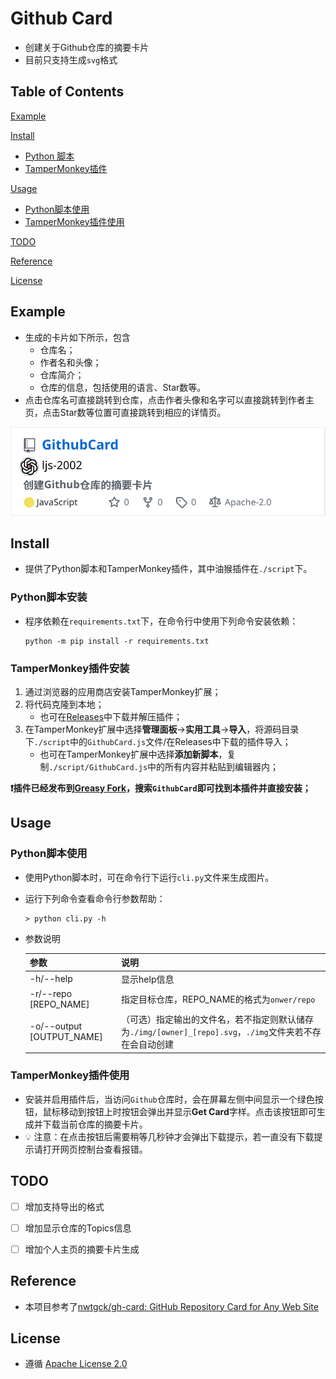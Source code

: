 # Github Card

- 创建关于Github仓库的摘要卡片
- 目前只支持生成`svg`格式

## Table of Contents

[Example](#example)

[Install](#install)

- [Python 脚本](#python脚本安装)
- [TamperMonkey插件](#TamperMonkey插件安装)

[Usage](#usage)

- [Python脚本使用](#python脚本使用)
- [TamperMonkey插件使用](#TamperMonkey插件使用)

[TODO](#todo)

[Reference](#reference)

[License](#license)

## Example

- 生成的卡片如下所示，包含
  - 仓库名；
  - 作者名和头像；
  - 仓库简介；
  - 仓库的信息，包括使用的语言、Star数等。
- 点击仓库名可直接跳转到仓库，点击作者头像和名字可以直接跳转到作者主页，点击Star数等位置可直接跳转到相应的详情页。

![Example](assets/ljs-2002_GithubCard.svg)

## Install

- 提供了Python脚本和TamperMonkey插件，其中油猴插件在`./script`下。

### Python脚本安装

- 程序依赖在`requirements.txt`下，在命令行中使用下列命令安装依赖：

  ```shell
  python -m pip install -r requirements.txt
  ```

  

### TamperMonkey插件安装

1. 通过浏览器的应用商店安装TamperMonkey扩展；
2. 将代码克隆到本地；
   - 也可在[Releases](https://github.com/ljs-2002/GithubCard/releases)中下载并解压插件；
3. 在TamperMonkey扩展中选择**管理面板**→**实用工具**→**导入**，将源码目录下`./script`中的`GithubCard.js`文件/在Releases中下载的插件导入；
   - 也可在TamperMonkey扩展中选择**添加新脚本**，复制`./script/GithubCard.js`中的所有内容并粘贴到编辑器内；

**:heavy_exclamation_mark:插件已经发布到[Greasy Fork](https://greasyfork.org/zh-CN/)，搜索`GithubCard`即可找到本插件并直接安装；**

## Usage

### Python脚本使用

- 使用Python脚本时，可在命令行下运行`cli.py`文件来生成图片。

- 运行下列命令查看命令行参数帮助：

  ```shell
  > python cli.py -h
  ```

- 参数说明

  | 参数                      | 说明                                                         |
  | ------------------------- | ------------------------------------------------------------ |
  | -h/--help                 | 显示help信息                                                 |
  | -r/--repo [REPO_NAME]     | 指定目标仓库，REPO_NAME的格式为`onwer/repo`                  |
  | -o/--output [OUTPUT_NAME] | （可选）指定输出的文件名，若不指定则默认储存为`./img/[owner]_[repo].svg`，`./img`文件夹若不存在会自动创建 |



### TamperMonkey插件使用

- 安装并启用插件后，当访问`Github`仓库时，会在屏幕左侧中间显示一个绿色按钮，鼠标移动到按钮上时按钮会弹出并显示**Get Card**字样。点击该按钮即可生成并下载当前仓库的摘要卡片。
- :bulb: 注意：在点击按钮后需要稍等几秒钟才会弹出下载提示，若一直没有下载提示请打开网页控制台查看报错。



## TODO

- [ ] 增加支持导出的格式
- [ ] 增加显示仓库的Topics信息
- [ ] 增加个人主页的摘要卡片生成



## Reference

- 本项目参考了[nwtgck/gh-card:  GitHub Repository Card for Any Web Site](https://github.com/nwtgck/gh-card)



## License

- 遵循 [Apache License 2.0](https://github.com/ljs-2002/GithubCard/blob/main/LICENSE)